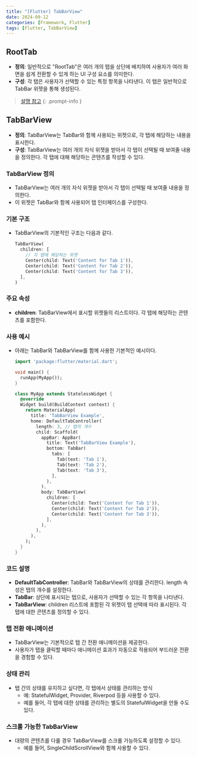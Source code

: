 ```yaml
---
title: "[Flutter] TabBarView"
date: 2024-09-12
categories: [Framework, Flutter]
tags: [Flutter, TabBarView]
---
```


## RootTab

- **정의**: 일반적으로 "RootTab"은 여러 개의 탭을 상단에 배치하여 사용자가 여러 화면을 쉽게 전환할 수 있게 하는 UI 구성 요소를 의미한다.
- **구성**: 각 탭은 사용자가 선택할 수 있는 특정 항목을 나타낸다. 이 탭은 일반적으로 TabBar 위젯을 통해 생성된다.

> [설명 참고](https://kyungryeol-yoon.github.io/posts/root-tab)
{: .prompt-info }

## TabBarView

- **정의**: TabBarView는 TabBar와 함께 사용되는 위젯으로, 각 탭에 해당하는 내용을 표시한다.
- **구성**: TabBarView는 여러 개의 자식 위젯을 받아서 각 탭이 선택될 때 보여줄 내용을 정의한다. 각 탭에 대해 해당하는 콘텐츠를 작성할 수 있다.

### TabBarView 정의

- TabBarView는 여러 개의 자식 위젯을 받아서 각 탭이 선택될 때 보여줄 내용을 정의한다.
- 이 위젯은 TabBar와 함께 사용되어 탭 인터페이스를 구성한다.

### 기본 구조

- TabBarView의 기본적인 구조는 다음과 같다.
  ```dart
  TabBarView(
    children: [
      // 각 탭에 해당하는 위젯
      Center(child: Text('Content for Tab 1')),
      Center(child: Text('Content for Tab 2')),
      Center(child: Text('Content for Tab 3')),
    ],
  )
  ```

### 주요 속성

- **children**: TabBarView에서 표시할 위젯들의 리스트이다. 각 탭에 해당하는 콘텐츠를 포함한다.

### 사용 예시

- 아래는 TabBar와 TabBarView를 함께 사용한 기본적인 예시이다.
  ```dart
  import 'package:flutter/material.dart';

  void main() {
    runApp(MyApp());
  }

  class MyApp extends StatelessWidget {
    @override
    Widget build(BuildContext context) {
      return MaterialApp(
        title: 'TabBarView Example',
        home: DefaultTabController(
          length: 3, // 탭의 개수
          child: Scaffold(
            appBar: AppBar(
              title: Text('TabBarView Example'),
              bottom: TabBar(
                tabs: [
                  Tab(text: 'Tab 1'),
                  Tab(text: 'Tab 2'),
                  Tab(text: 'Tab 3'),
                ],
              ),
            ),
            body: TabBarView(
              children: [
                Center(child: Text('Content for Tab 1')),
                Center(child: Text('Content for Tab 2')),
                Center(child: Text('Content for Tab 3')),
              ],
            ),
          ),
        ),
      );
    }
  }
  ```

### 코드 설명

- **DefaultTabController**: TabBar와 TabBarView의 상태를 관리한다. length 속성은 탭의 개수를 설정한다.
- **TabBar**: 상단에 표시되는 탭으로, 사용자가 선택할 수 있는 각 항목을 나타낸다.
- **TabBarView**: children 리스트에 포함된 각 위젯이 탭 선택에 따라 표시된다. 각 탭에 대한 콘텐츠를 정의할 수 있다.

### 탭 전환 애니메이션

- TabBarView는 기본적으로 탭 간 전환 애니메이션을 제공한다.
- 사용자가 탭을 클릭할 때마다 애니메이션 효과가 자동으로 적용되어 부드러운 전환을 경험할 수 있다.

### 상태 관리

- 탭 간의 상태를 유지하고 싶다면, 각 탭에서 상태를 관리하는 방식
  - 예: StatefulWidget, Provider, Riverpod 등을 사용할 수 있다.
  - 예를 들어, 각 탭에 대한 상태를 관리하는 별도의 StatefulWidget을 만들 수도 있다.

### 스크롤 가능한 TabBarView

- 대량의 콘텐츠를 다룰 경우 TabBarView를 스크롤 가능하도록 설정할 수 있다.
  - 예를 들어, SingleChildScrollView와 함께 사용할 수 있다.
